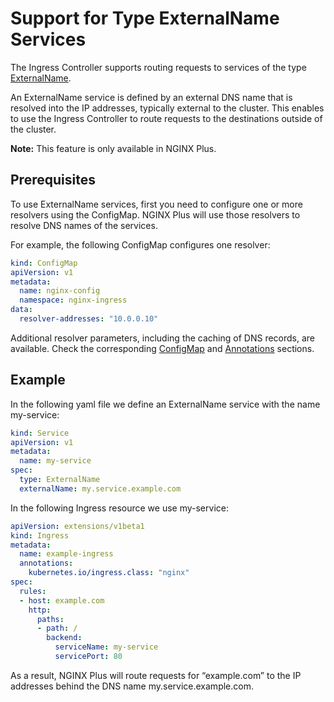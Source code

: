 # Support for Type ExternalName Services
The Ingress Controller supports routing requests to services of the type [ExternalName](https://kubernetes.io/docs/concepts/services-networking/service/#externalname).
 
An ExternalName service is defined by an external DNS name that is resolved into the IP addresses, typically external to the cluster. This enables to use the Ingress Controller to route requests to the destinations outside of the cluster. 

**Note:** This feature is only available in NGINX Plus.


## Prerequisites
To use ExternalName services, first you need to configure one or more resolvers using the ConfigMap. NGINX Plus will use those resolvers to resolve DNS names of the services.

For example, the following ConfigMap configures one resolver:

```yaml
kind: ConfigMap
apiVersion: v1
metadata:
  name: nginx-config
  namespace: nginx-ingress
data:
  resolver-addresses: "10.0.0.10"
```

Additional resolver parameters, including the caching of DNS records, are available. Check the corresponding [ConfigMap](https://docs.nginx.com/nginx-ingress-controller/configuration/global-configuration/configmap-resource/) and [Annotations](https://docs.nginx.com/nginx-ingress-controller/configuration/ingress-resources/advanced-configuration-with-annotations/) sections.


## Example
In the following yaml file we define an ExternalName service with the name my-service:

```yaml
kind: Service
apiVersion: v1
metadata:
  name: my-service
spec:
  type: ExternalName
  externalName: my.service.example.com
```

In the following Ingress resource we use my-service:

```yaml
apiVersion: extensions/v1beta1
kind: Ingress
metadata:
  name: example-ingress
  annotations:
    kubernetes.io/ingress.class: "nginx"
spec:
  rules:
  - host: example.com
    http:
      paths:
      - path: /
        backend:
          serviceName: my-service
          servicePort: 80

```

As a result, NGINX Plus will route requests for “example.com” to the IP addresses behind the DNS name my.service.example.com.